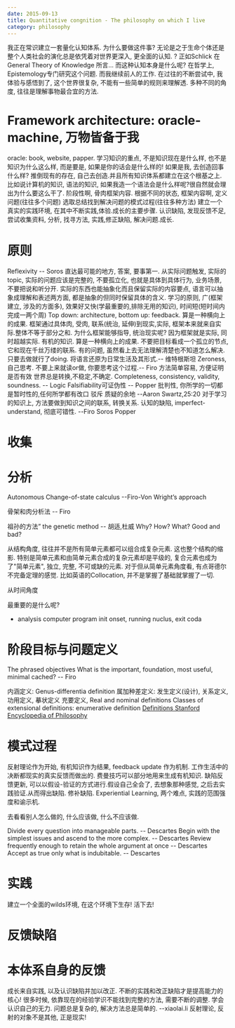 ```yaml
---
date: 2015-09-13
title: Quantitative congnition - The philosophy on which I live
category: philosophy
---
```

我正在常识建立一套量化认知体系. 为什么要做这件事? 无论是之于生命个体还是整个人类社会的演化总是依凭着对世界更深入, 
更全面的认知. ? 正如Schlick 在General Theory of Knowledge 所言... 而这种认知本身是什么呢? 在哲学上, 
Epistemology专门研究这个问题. 而我继续前人的工作.
在过往的不断尝试中, 我体验与感悟到了, 这个世界很复杂, 不能有一些简单的规则来理解透.
多种不同的角度, 往往是理解事物最合宜的方法.

# Framework architecture: oracle-machine, 万物皆备于我
oracle: book, website, papper.
学习知识的重点, 不是知识现在是什么样, 也不是知识为什么这么样, 而是要是, 如果是你的话会是什么样的!
如果是我, 去创造回事什么样? 推倒现有的存在, 自己去创造.并且所有知识体系都建立在这个根基之上.
比如说计算机的知识, 语法的知识, 如果我造一个语法会是什么样呢?很自然就会理出为什么要这么干了.
阶段性啊, 骨肉框架内容.
根据不同的状态, 框架内容啊, 定义问题(往往多个问题)
选取总结找到解决问题的模式过程(往往多种方法)
建立一个真实的实践环境, 在其中不断实践,体验.成长的主要步骤.
认识缺陷, 发现反馈不足, 尝试收集资料, 分析, 找寻方法, 实践,修正缺陷, 解决问题.成长.

# 原则
Reflexivity -- Soros
直达最可能的地方, 答案, 要事第一.
从实际问题触发, 实际的topic, 实际的问题应该是完整的, 不要孤立化, 也就是具体到具体行为, 业务场景, 不要把说和听分开.
实际的东西也能抽象化而且保留实际的内容要点, 语言可以抽象成理解和表述两方面, 都是抽象的但同时保留具体的含义.
学习的原则, 广(框架建立, 涉及的方面多), 效果好又快(学最重要的,排除无用的知识), 时间短(短时间内完成一两个周)
Top down: architecture, bottom up: feedback. 算是一种横向上的成果.
框架通过具体肉, 受肉, 联系(统治, 延伸)到现实,实际, 框架本来就来自实际.整体不等于部分之和.
为什么框架能够指导, 统治现实呢? 因为框架就是实际, 同时超越实际.
有机的知识.  算是一种横向上的成果.
不要把目标看成一个孤立的节点, 它和现在千丝万缕的联系.
有的问题, 虽然看上去无法理解清楚也不知道怎么解决.只要去做就行了doing.
将语言还原为日常生活及其形式.-- 维特根斯坦
Zeroness, 自己思考. 不要上来就读or做, 你要思考这个过程.-- Firo
方法简单容易, 方便证明是否有效
世界总是转换,不稳定,不确定.
Completeness, consistency, validity, soundness. -- Logic
Falsifiability可证伪性 -- Popper
批判性, 你所学的一切都是暂时性的,任何所学都有改口 驳斥 质疑的余地 --Aaron Swartz,25:20
对于学习的知识上, 方法要做到知识之间的联系, 转换关系.
认知的缺陷, imperfect-understand, 彻底可错性. --Firo Soros Popper

# 收集

# 分析
Autonomous Change-of-state calculus --Firo-Von Wright’s approach

骨架和肉分析法 -- Firo

祖孙的方法”   the genetic method -- 胡适,杜威
Why? How? What? Good and bad?

从结构角度, 往往并不是所有简单元素都可以组合成复杂元素. 这也整个结构的缩影.
特别是简单元素和由简单元素合成的复杂元素却是平级的, 复合元素也成为了"简单元素", 独立, 完整, 不可或缺的元素.
对于但从简单元素角度看, 有点哥德尔不完备定理的感觉.
比如英语的Collocation, 并不是掌握了基础就掌握了一切.

从时间角度

最重要的是什么呢?

* analysis computer program 
init onset, running nuclus, exit coda

# 阶段目标与问题定义
The phrased objectives
What is the important, foundation, most useful, minimal cached? -- Firo

内涵定义: Genus-differentia definition 属加种差定义: 发生定义(设计), 关系定义, 功用定义, 摹状定义
充要定义, Real and nominal definitions
Classes of extensional definitions: enumerative definition
[Definitions Stanford Encyclopedia of Philosophy](http://plato.stanford.edu/entries/definitions/)

# 模式过程
反射理论作为开始, 有机知识作为结果, feedback update 作为机制.
工作生活中的决断都现实的真实反馈而做出的.
费曼技巧可以部分地用来生成有机知识.
缺陷反馈更新, 可以以假设-验证的方式进行.假设自己全会了, 去想象那种感觉, 之后去实践验证.从而得出缺陷. 修补缺陷.
Experiential Learning, 两个难点, 实践的范围强度和谕示机.

去看看别人怎么做的, 什么应该做, 什么不应该做.

Divide every question into manageable parts. -- Descartes
Begin with the simplest issues and ascend to the more complex. -- Descartes
Review frequently enough to retain the whole argument at once -- Descartes
Accept as true only what is indubitable. -- Descartes

# 实践
建立一个全面的wilds环境, 在这个环境下生存!
活下去!

# 反馈缺陷

# 本体系自身的反馈
成长来自实践, 以及认识缺陷并加以改正.
不断的实践和改正缺陷才是提高能力的核心!
很多时候, 依靠现在的经验学识不能找到完整的方法, 需要不断的调整.
学会认识自己的无力.
问题总是复杂的, 解决方法总是简单的.  --xiaolai.li
反射理论, 反射的对象不是其他, 正是现实!


